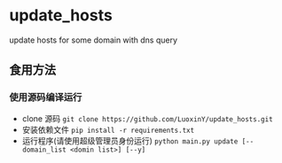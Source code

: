 # update_hosts
update hosts  for some domain with dns query

## 食用方法

### 使用源码编译运行
- clone 源码
`git clone https://github.com/LuoxinY/update_hosts.git`
- 安装依赖文件
`pip install -r requirements.txt`
- 运行程序(请使用超级管理员身份运行)
`python main.py update [--domain_list <domin list>] [--y]`
